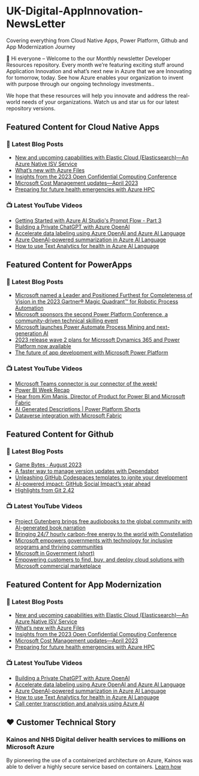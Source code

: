 # UK-Digital-AppInnovation-NewsLetter

Covering everything from Cloud Native Apps, Power Platform, Github and App Modernization Journey

👋 Hi everyone – Welcome to the our Monthly newsletter Developer Resources repository. Every month we’re featuring exciting stuff around Application Innovation and what’s next new in Azure that we are Innovating for tomorrow, today. See how Azure enables your organization to invent with purpose through our ongoing technology investments..


We hope that these resources will help you innovate and address the real-world needs of your organizations. Watch us and star us for our latest repository versions.

## Featured Content for Cloud Native Apps


### 📝 Latest Blog Posts

    
<!-- BLOGCNA:START -->
- [New and upcoming capabilities with Elastic Cloud (Elasticsearch)—An Azure Native ISV Service](https://azure.microsoft.com/blog/new-and-upcoming-capabilities-with-elastic-cloud-elasticsearch-an-azure-native-isv-service/)
- [What’s new with Azure Files](https://azure.microsoft.com/blog/what-s-new-with-azure-files/)
- [Insights from the 2023 Open Confidential Computing Conference](https://azure.microsoft.com/blog/insights-from-the-2023-open-confidential-computing-conference/)
- [Microsoft Cost Management updates—April 2023](https://azure.microsoft.com/blog/microsoft-cost-management-updates-april-2023/)
- [Preparing for future health emergencies with Azure HPC ](https://azure.microsoft.com/blog/preparing-for-future-health-emergencies-with-azure-hpc/)
<!-- BLOGCNA:END -->

### 📺 Latest YouTube Videos

 
<!-- YOUTUBECNA:START -->
- [Getting Started with Azure AI Studio&#39;s Prompt Flow - Part 3](https://www.youtube.com/watch?v=FL_WP_7KWPk)
- [Building a Private ChatGPT with Azure OpenAI](https://www.youtube.com/watch?v=eio-prazdEo)
- [Accelerate data labeling using Azure OpenAI and Azure AI Language](https://www.youtube.com/watch?v=ORI_naVvHa8)
- [Azure OpenAI-powered summarization in Azure AI Language](https://www.youtube.com/watch?v=NqwZ29kW2FI)
- [How to use Text Analytics for health in Azure AI Language](https://www.youtube.com/watch?v=SvCIXcGGcCU)
<!-- YOUTUBECNA:END -->

##  Featured Content for PowerApps
### 📝 Latest Blog Posts
<!-- BLOGPOWER:START -->
- [Microsoft named a Leader and Positioned Furthest for Completeness of Vision in the 2023 Gartner® Magic Quadrant™ for Robotic Process Automation](https://powerautomate.microsoft.com/en-us/blog/microsoft-named-a-leader-and-positioned-furthest-for-completeness-of-vision-in-the-2023-gartner-magic-quadrant-for-robotic-process-automation/)
- [Microsoft sponsors the second Power Platform Conference, a community-driven technical skilling event](https://cloudblogs.microsoft.com/powerplatform/2023/07/25/microsoft-sponsors-the-second-power-platform-conference-a-community-driven-technical-skilling-event/)
- [Microsoft launches Power Automate Process Mining and next-generation AI](https://cloudblogs.microsoft.com/powerplatform/2023/07/18/microsoft-launches-power-automate-process-mining-and-next-generation-ai/)
- [2023 release wave 2 plans for Microsoft Dynamics 365 and Power Platform now available](https://cloudblogs.microsoft.com/dynamics365/bdm/2023/07/18/2023-release-wave-2-plans-for-microsoft-dynamics-365-and-power-platform-now-available/)
- [The future of app development with Microsoft Power Platform](https://cloudblogs.microsoft.com/powerplatform/2023/05/23/the-future-of-app-development-with-microsoft-power-platform/)
<!-- BLOGPOWER:END -->
 ### 📺 Latest YouTube Videos
    
<!-- YOUTUBEPOWER:START -->
- [Microsoft Teams connector is our connector of the week!](https://www.youtube.com/watch?v=zBLdm4xWXUE)
- [Power BI Week Recap](https://www.youtube.com/watch?v=tAdoEzddAgI)
- [Hear from Kim Manis, Director of Product for Power BI and Microsoft Fabric](https://www.youtube.com/watch?v=43DjWdQDQJY)
- [AI Generated Descriptions | Power Platform Shorts](https://www.youtube.com/watch?v=DVHWPx05MvE)
- [Dataverse integration with Microsoft Fabric](https://www.youtube.com/watch?v=bgcNsqp92YE)
<!-- YOUTUBEPOWER:END -->

##  Featured Content for Github
### 📝 Latest Blog Posts
<!-- BLOGGITHUB:START -->
- [Game Bytes · August 2023](https://github.blog/2023-08-25-game-bytes-august-2023/)
- [A faster way to manage version updates with Dependabot](https://github.blog/2023-08-24-a-faster-way-to-manage-version-updates-with-dependabot/)
- [Unleashing GitHub Codespaces templates to ignite your development](https://github.blog/2023-08-24-unleashing-github-codespaces-templates-to-ignite-your-development/)
- [AI-powered impact: GitHub Social Impact’s year ahead](https://github.blog/2023-08-23-ai-powered-impact-github-social-impacts-year-ahead/)
- [Highlights from Git 2.42](https://github.blog/2023-08-21-highlights-from-git-2-42/)
<!-- BLOGGITHUB:END -->
### 📺 Latest YouTube Videos
<!-- YOUTUBEGITHUB:START -->
- [Project Gutenberg brings free audiobooks to the global community with AI-generated book narration](https://www.youtube.com/watch?v=iB01e1_xRgc)
- [Bringing 24/7 hourly carbon-free energy to the world with Constellation](https://www.youtube.com/watch?v=GEZc_4oZllM)
- [Microsoft empowers governments with technology for inclusive programs and thriving communities](https://www.youtube.com/watch?v=bUvoQ6IIzrY)
- [Microsoft in Government &lpar;short&rpar;](https://www.youtube.com/watch?v=7D40A1tkmmQ)
- [Empowering customers to find, buy, and deploy cloud solutions with Microsoft commercial marketplace](https://www.youtube.com/watch?v=QrmQKVlksJs)
<!-- YOUTUBEGITHUB:END -->
##  Featured Content for App Modernization
### 📝 Latest Blog Posts
<!-- BLOGAPPMOD:START -->
- [New and upcoming capabilities with Elastic Cloud (Elasticsearch)—An Azure Native ISV Service](https://azure.microsoft.com/blog/new-and-upcoming-capabilities-with-elastic-cloud-elasticsearch-an-azure-native-isv-service/)
- [What’s new with Azure Files](https://azure.microsoft.com/blog/what-s-new-with-azure-files/)
- [Insights from the 2023 Open Confidential Computing Conference](https://azure.microsoft.com/blog/insights-from-the-2023-open-confidential-computing-conference/)
- [Microsoft Cost Management updates—April 2023](https://azure.microsoft.com/blog/microsoft-cost-management-updates-april-2023/)
- [Preparing for future health emergencies with Azure HPC ](https://azure.microsoft.com/blog/preparing-for-future-health-emergencies-with-azure-hpc/)
<!-- BLOGAPPMOD:END -->
### 📺 Latest YouTube Videos
<!-- YOUTUBEAPPMOD:START -->
- [Building a Private ChatGPT with Azure OpenAI](https://www.youtube.com/watch?v=eio-prazdEo)
- [Accelerate data labeling using Azure OpenAI and Azure AI Language](https://www.youtube.com/watch?v=ORI_naVvHa8)
- [Azure OpenAI-powered summarization in Azure AI Language](https://www.youtube.com/watch?v=NqwZ29kW2FI)
- [How to use Text Analytics for health in Azure AI Language](https://www.youtube.com/watch?v=SvCIXcGGcCU)
- [Call center transcription and analysis using Azure AI](https://www.youtube.com/watch?v=MuSBr6eSQfA)
<!-- YOUTUBEAPPMOD:END -->


## ♥️ Customer Technical Story 

### Kainos and NHS Digital deliver health services to millions on Microsoft Azure

By pioneering the use of a containerized architecture on Azure, Kainos was able to deliver a highly secure service based on containers. [Learn how](https://customers.microsoft.com/en-us/story/1368348549535774520-kainos-and-nhs-digital-deliver-health-services-to-millions-on-microsoft-azure)

